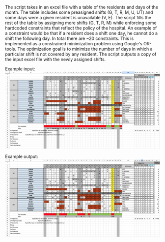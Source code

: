 The script takes in an excel file with a table of the residents and days of the month. 
The table includes some preasigned shifts (G, T, R, M, U, UT) and some days were a given resident is unavailable (V, E).
The script fills the rest of the table by assigning more shifts (G, T, R, M) while enforcing some hardcoded constraints that reflect the policy of the hospital.
An example of a constraint would be that if a resident does a shift one day, he cannot do a shift the following day.
In total there are ~20 constraints.
This is implemented as a constrained minimization problem using Google's OR-tools.
The optimization goal is to minimize the number of days in which a particular shift is not covered by any resident.
The script outputs a copy of the input excel file with the newly assigned shifts.

Example input:
![alt text](https://github.com/chuan97/excelshifts/blob/main/images/input.png "Input")

Example output:
![alt text](https://github.com/chuan97/excelshifts/blob/main/images/output.png "Output")
